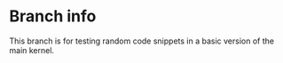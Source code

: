# Branch info
This branch is for testing random code snippets in a basic version of the main kernel.
